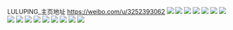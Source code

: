 LULUPING_主页地址 https://weibo.com/u/3252393062 
![](https://wx4.sinaimg.cn/mw2000/c1db9466ly1h714y71fy3j20zu0k6myr.jpg) 
![](https://wx4.sinaimg.cn/mw2000/c1db9466ly1h714yfwfewj20zu0k6tae.jpg) 
![](https://wx4.sinaimg.cn/mw2000/c1db9466gy1h6uwktk70dj22c03407wi.jpg) 
![](https://wx4.sinaimg.cn/mw2000/c1db9466gy1h6uws0443dj22c0340kjm.jpg) 
![](https://wx4.sinaimg.cn/mw2000/c1db9466gy1h6uwsb2fjnj22c03404qq.jpg) 
![](https://wx4.sinaimg.cn/mw2000/c1db9466gy1h6ux06529qj22c0340hdv.jpg) 
![](https://wx4.sinaimg.cn/mw2000/c1db9466ly1h4f10upymij22c03401kz.jpg) 
![](https://wx4.sinaimg.cn/mw2000/c1db9466ly1h4f10xcvwtj22bz340npg.jpg) 
![](https://wx4.sinaimg.cn/mw2000/c1db9466ly1h4f10yht7rj22152pju0y.jpg) 
![](https://wx4.sinaimg.cn/mw2000/c1db9466ly1h4f10tsh8yj23402c07wi.jpg) 
![](https://wx4.sinaimg.cn/mw2000/c1db9466ly1h4f10szg29j21ze2n7npe.jpg) 
![](https://wx4.sinaimg.cn/mw2000/c1db9466ly1h4f1132f84j233z2621l0.jpg) 
![](https://wx4.sinaimg.cn/mw2000/c1db9466ly1h4f114427aj22c0340kjn.jpg) 
![](https://wx4.sinaimg.cn/mw2000/c1db9466ly1h4f110af3oj23402c0hdv.jpg) 
![](https://wx4.sinaimg.cn/mw2000/c1db9466ly1h4f10zda4oj23402c0x6q.jpg) 
![](https://wx4.sinaimg.cn/mw2000/c1db9466ly1h36zpow2qjj22c0340hdt.jpg) 
